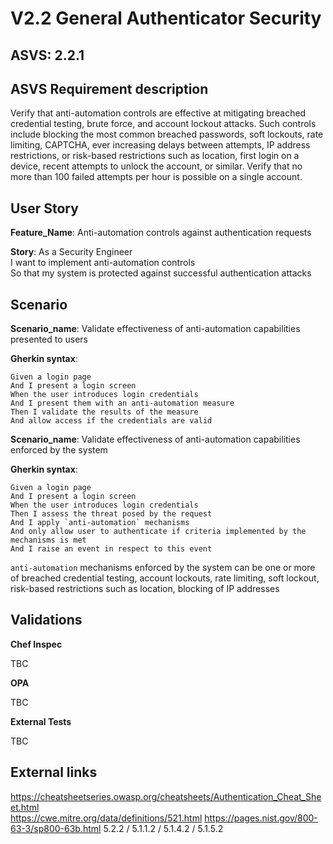 # V2.2 General Authenticator Security

## ASVS: 2.2.1

## ASVS Requirement description

Verify that anti-automation controls are effective at mitigating
breached credential testing, brute force, and account lockout
attacks. Such controls include blocking the most common
breached passwords, soft lockouts, rate limiting, CAPTCHA, ever
increasing delays between attempts, IP address restrictions, or
risk-based restrictions such as location, first login on a device,
recent attempts to unlock the account, or similar. Verify that no
more than 100 failed attempts per hour is possible on a single
account.

## User Story

**Feature_Name**: Anti-automation controls against authentication requests

**Story**:
As a Security Engineer\
I want to implement anti-automation controls\
So that my system is protected against successful authentication attacks

## Scenario

**Scenario_name**: Validate effectiveness of anti-automation capabilities presented to users

**Gherkin syntax**:

```gherkin
Given a login page
And I present a login screen
When the user introduces login credentials
And I present them with an anti-automation measure
Then I validate the results of the measure
And allow access if the credentials are valid
```

**Scenario_name**: Validate effectiveness of anti-automation capabilities enforced by the system

**Gherkin syntax**:

```gherkin
Given a login page
And I present a login screen
When the user introduces login credentials
Then I assess the threat posed by the request
And I apply `anti-automation` mechanisms
And only allow user to authenticate if criteria implemented by the mechanisms is met
And I raise an event in respect to this event
```

`anti-automation` mechanisms enforced by the system can be one or more of  breached credential testing, account lockouts, rate limiting, soft lockout, risk-based restrictions such as location, blocking of IP addresses

## Validations

**Chef Inspec**

TBC

**OPA**

TBC

**External Tests**

TBC

## External links

<https://cheatsheetseries.owasp.org/cheatsheets/Authentication_Cheat_Sheet.html> \
<https://cwe.mitre.org/data/definitions/521.html>
<https://pages.nist.gov/800-63-3/sp800-63b.html> 5.2.2 / 5.1.1.2 / 5.1.4.2 / 5.1.5.2